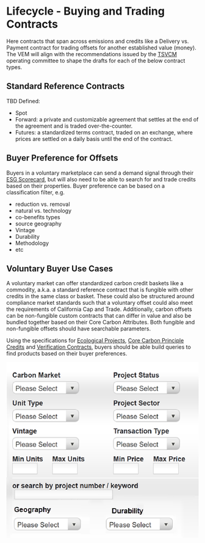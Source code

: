 # Lifecycle - Buying and Trading Contracts

Here contracts that span across emissions and credits like a Delivery vs. Payment contract for trading offsets for another established value (money). The VEM will align with the recommendations issued by the [TSVCM](https://www.iif.com/tsvcm) operating committee to shape the drafts for each of the below contract types.

## Standard Reference Contracts

TBD Defined:

- Spot
- Forward: a private and customizable agreement that settles at the end of the agreement and is traded over-the-counter.
- Futures: a standardized terms contract, traded on an exchange, where prices are settled on a daily basis until the end of the contract.
 
## Buyer Preference for Offsets

Buyers in a voluntary marketplace can send a demand signal through their [ESG Scorecard](../demand/ESG-Scorecard.md), but will also need to be able to search for and trade credits based on their properties. Buyer preference can be based on a classification filter, e.g. 
  - reduction vs. removal
  - natural vs. technology
  - co-benefits types
  - source geography
  - Vintage
  - Durability
  - Methodology
  - etc

## Voluntary Buyer Use Cases

A voluntary market can offer standardized carbon credit baskets like a commodity, a.k.a. a standard reference contract that is fungible with other credits in the same class or basket.  These could also be structured around compliance market standards such that a voluntary offset could also meet the requirements of California Cap and Trade.  Additionally, carbon offsets can be non-fungible custom contracts that can differ in value and also be bundled together based on their Core Carbon Attributes.  Both fungible and non-fungible offsets should have searchable parameters.

Using the specifications for [Ecological Projects](../credits/ecological-project.md), [Core Carbon Principle Credits](../credits/ccp.md) and [Verification Contracts](../credits/verification.md), buyers should be able build queries to find products based on their buyer preferences.

![ESG Buyer Search](../images/demand-search.png)
